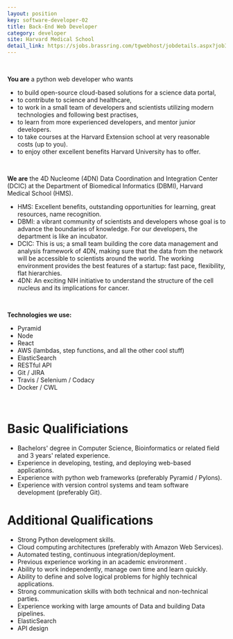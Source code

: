 ```yaml
---
layout: position
key: software-developer-02
title: Back-End Web Developer
category: developer
site: Harvard Medical School 
detail_link: https://sjobs.brassring.com/tgwebhost/jobdetails.aspx?jobId=1226276&PartnerId=25240&SiteId=5341&type=mail
---
```

<br>

**You are** a python web developer who wants

- to build open-source cloud-based solutions for a science data portal,
- to contribute to science and healthcare,
- to work in a small team of developers and scientists utilizing modern technologies and following best practises, 
- to learn from more experienced developers, and mentor junior developers.
- to take courses at the Harvard Extension school at very reasonable costs (up to you).
- to enjoy other excellent benefits Harvard University has to offer.

<br class="no-print" />

**We are** the 4D Nucleome (4DN) Data Coordination and Integration Center (DCIC) at the Department of Biomedical Informatics (DBMI), Harvard Medical School (HMS).

- HMS: Excellent benefits, outstanding opportunities for learning, great resources, name recognition.
- DBMI: a vibrant community of scientists and developers whose goal is to advance the boundaries of knowledge. For our developers, the department is like an incubator.
- DCIC: This is us; a small team building the core data management and analysis framework of 4DN, making sure that the data from the network will be accessible to scientists around the world. The working environment provides the best features of a startup: fast pace, flexibility, flat hierarchies.
- 4DN: An exciting NIH initiative to understand the structure of the cell nucleus and its implications for cancer.

<br class="no-print" />

**Technologies we use:**

- Pyramid
- Node
- React
- AWS (lambdas, step functions, and all the other cool stuff)
- ElasticSearch
- RESTful API
- Git / JIRA
- Travis / Selenium / Codacy
- Docker / CWL

<br class="no-print" />

# Basic Qualificiations
- Bachelors' degree in Computer Science, Bioinformatics or related field and 3 years' related experience.
- Experience in developing, testing, and deploying web-based applications.
- Experience with python web frameworks (preferably Pyramid / Pylons).
- Experience with version control systems and team software development (preferably Git).

# Additional Qualifications
- Strong Python development skills.
- Cloud computing architectures (preferably with Amazon Web Services).
- Automated testing, continuous integration/deployment.
- Previous experience working in an academic environment .
- Ability to work independently, manage own time and learn quickly. 
- Ability to define and solve logical problems for highly technical applications.
- Strong communication skills with both technical and non-technical parties. 
- Experience working with large amounts of Data and building Data pipelines.
- ElasticSearch
- API design
